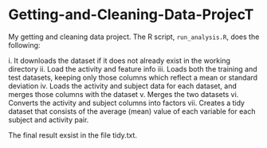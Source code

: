 # Getting-and-Cleaning-Data-ProjecT

My getting and cleaning data project. 
The R script, `run_analysis.R`, does the following:


i. It downloads the dataset if it does not already exist in the working directory
ii. Load the activity and feature info
iii. Loads both the training and test datasets, keeping only those columns which reflect a mean or standard deviation
iv. Loads the activity and subject data for each dataset, and merges those columns with the dataset
v. Merges the two datasets
vi. Converts the activity and subject columns into factors
vii. Creates a tidy dataset that consists of the average (mean) value of each variable for each subject and activity pair.

The final result exsist in the file tidy.txt. 
